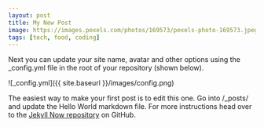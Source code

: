 ```yaml
---
layout: post
title: My New Post
image: https://images.pexels.com/photos/169573/pexels-photo-169573.jpeg?auto=compress&cs=tinysrgb&dpr=2&w=500
tags: [tech, food, coding]
---
```


Next you can update your site name, avatar and other options using the _config.yml file in the root of your repository (shown below).

![_config.yml]({{ site.baseurl }}/images/config.png)

The easiest way to make your first post is to edit this one. Go into /_posts/ and update the Hello World markdown file. For more instructions head over to the [Jekyll Now repository](https://github.com/barryclark/jekyll-now) on GitHub.
